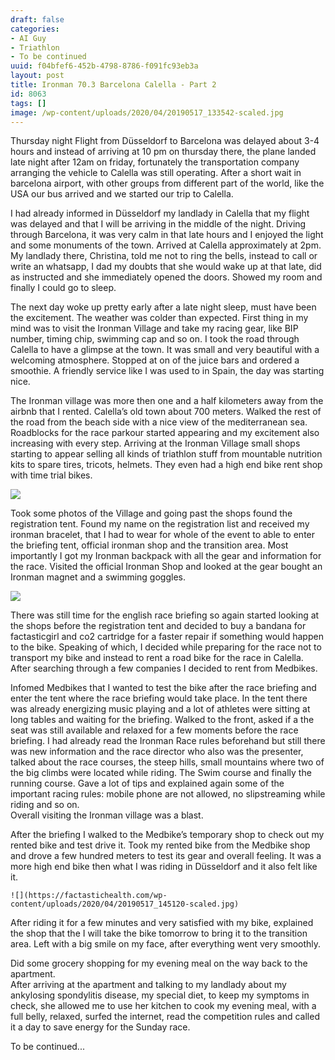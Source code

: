 ```yaml
---
draft: false
categories:
- AI Guy
- Triathlon
- To be continued
uuid: f04bfef6-452b-4798-8786-f091fc93eb3a
layout: post
title: Ironman 70.3 Barcelona Calella - Part 2
id: 8063
tags: []
image: /wp-content/uploads/2020/04/20190517_133542-scaled.jpg
---
```


Thursday night Flight from Düsseldorf to Barcelona was delayed about 3-4 hours and instead of arriving at 10 pm on thursday there, the plane landed late night after 12am on friday, fortunately the transportation company arranging the vehicle to Calella was still operating. After a short wait in barcelona airport, with other groups from different part of the world, like the USA our bus arrived and we started our trip to Calella.

I had already informed in Düsseldorf my landlady in Calella that my flight was delayed and that I will be arriving in the middle of the night. Driving through Barcelona, it was very calm in that late hours and I enjoyed the light and some monuments of the town. Arrived at Calella approximately at 2pm. My landlady there, Christina, told me not to ring the bells, instead to call or write an whatsapp, I dad my doubts that she would wake up at that late, did as instructed and she immediately opened the doors. Showed my room and finally I could go to sleep.

The next day woke up pretty early after a late night sleep, must have been the excitement. The weather was colder than expected. First thing in my mind was to visit the Ironman Village and take my racing gear, like BIP number, timing chip, swimming cap and so on. I took the road through Calella to have a glimpse at the town. It was small and very beautiful with a welcoming atmosphere. Stopped at on of the juice bars and ordered a smoothie. A friendly service like I was used to in Spain, the day was starting nice.

The Ironman village was more then one and a half kilometers away from the airbnb that I rented. Calella’s old town about 700 meters. Walked the rest of the road from the beach side with a nice view of the mediterranean sea. Roadblocks for the race parkour started appearing and my excitement also increasing with every step. Arriving at the Ironman Village small shops starting to appear selling all kinds of triathlon stuff from mountable nutrition kits to spare tires, tricots, helmets. They even had a high end bike rent shop with time trial bikes. 

![](https://factastichealth.com/wp-content/uploads/2020/04/20190517_133542-scaled.jpg)

Took some photos of the Village and going past the shops found the registration tent. Found my name on the registration list and received my ironman bracelet, that I had to wear for whole of the event to able to enter the briefing tent, official ironman shop and the transition area. Most importantly I got my Ironman backpack with all the gear and information for the race. Visited the official Ironman Shop and looked at the gear bought an Ironman magnet and a swimming goggles.

![](https://factastichealth.com/wp-content/uploads/2020/04/20190517_133222-scaled.jpg)

There was still time for the english race briefing so again started looking at the shops before the registration tent and decided to  buy a bandana for factasticgirl and co2 cartridge for a faster repair if something would happen to the bike. Speaking of which, I decided while preparing for the race not to transport my bike and instead to rent a road bike for the race in Calella. After searching through a few companies I decided to rent from Medbikes.

Infomed Medbikes that I wanted to test the bike after the race briefing and enter the tent where the race briefing would take place. In the tent there was already energizing music playing and a lot of athletes were sitting at long tables and waiting for the briefing. Walked to the front, asked if a the seat was still available and relaxed for a few moments before the race briefing. I had already read the Ironman Race rules beforehand but still there was new information and the race director who also was the presenter, talked about the race courses, the steep hills, small mountains where two of the big climbs were located while riding. The Swim course and finally the running course. Gave a lot of tips and explained again some of the important racing rules: mobile phone are not allowed, no slipstreaming while riding and so on.  
Overall visiting the Ironman village was a blast.

After the briefing I walked to the Medbike’s temporary shop to check out my rented bike and test drive it. Took my rented bike from the Medbike shop and drove a few hundred meters to test its gear and overall feeling. It was a more high end bike then what I was riding in Düsseldorf and it also felt like it. 

    ![](https://factastichealth.com/wp-content/uploads/2020/04/20190517_145120-scaled.jpg)

After riding it for a few minutes and very satisfied with my bike, explained the shop that the I will take the bike tomorrow to bring it to the transition area. Left with a big smile on my face, after everything went very smoothly.  
  
Did some grocery shopping for my evening meal on the way back to the apartment.   
After arriving at the apartment and talking to my landlady about my ankylosing spondylitis disease, my special diet, to keep my symptoms in check, she allowed me to use her kitchen to cook my evening meal, with a full belly, relaxed, surfed the internet, read the competition rules and called it a day to save energy for the Sunday race.  
  
To be continued...

